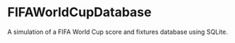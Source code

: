 FIFAWorldCupDatabase
====================

A simulation of a FIFA World Cup score and fixtures database using SQLite.

